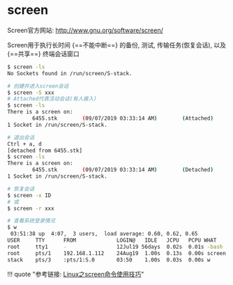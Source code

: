 # screen

Screen官方网站: <http://www.gnu.org/software/screen/>

Screen用于执行长时间 {==不能中断==} 的备份, 测试, 传输任务(恢复会话), 以及 {==共享==} 终端会话窗口

```bash
$ screen -ls
No Sockets found in /run/screen/S-stack.

# 创建并进入screen会话
$ screen -S xxx
# Attached代表活动会话(有人接入)
$ screen -ls
There is a screen on:
        6455.stk        (09/07/2019 03:33:14 AM)        (Attached)
1 Socket in /run/screen/S-stack.

# 退出会话
Ctrl + a, d
[detached from 6455.stk]
$ screen -ls
There is a screen on:
        6455.stk        (09/07/2019 03:33:14 AM)        (Detached)
1 Socket in /run/screen/S-stack.

# 恢复会话
$ screen -x ID
# 或
$ screen -r xxx

# 查看系统登录情况
$ w
 03:51:38 up  4:07,  3 users,  load average: 0.60, 0.62, 0.65
USER     TTY      FROM             LOGIN@   IDLE   JCPU   PCPU WHAT
root     tty1     -                12Jul19 56days  0.02s  0.01s -bash
root     pts/1    192.168.1.112    24Aug19  1.00s  0.13s  0.00s screen -r stk
stack    pts/3    :pts/1:S.0       03:50    1.00s  0.03s  0.00s w
```


!!! quote "参考链接: [Linux之screen命令使用技巧](https://blog.51cto.com/4081735/2093492)"
